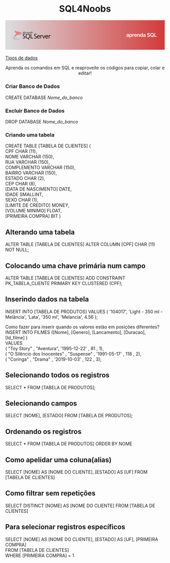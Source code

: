 <h1 align="center"> SQL4Noobs</h1>

<img src="./images/Frame 5.svg" alt="SQL Server Logo">


[Tipos de dados](docs/tipos.md)

<p align="center">Aprenda os comandos em SQL e reaproveite os códigos para copiar, colar e editar!</p>

### Criar Banco de Dados
CREATE DATABASE <em>Nome_do_banco</em>

### Excluir Banco de Dados
DROP DATABASE <em>Nome_do_banco</em>

### Criando uma tabela
CREATE TABLE [TABELA DE CLIENTES] ( <br>
CPF CHAR (11),<br>
NOME VARCHAR (150),<br>
RUA VARCHAR (150),<br>
COMPLEMENTO VARCHAR (150),<br>
BAIRRO VARCHAR (150),<br>
ESTADO CHAR (2),<br>
CEP CHAR (8),<br>
[DATA DE NASCIMENTO] DATE,<br>
IDADE SMALLINT,<br>
SEXO CHAR (1),<br>
[LIMITE DE CREDITO] MONEY,<br>
[VOLUME MINIMO] FLOAT,<br>
[PRIMEIRA COMPRA] BIT
)

## Alterando uma tabela

ALTER TABLE [TABELA DE CLIENTES] ALTER COLUMN [CPF] CHAR (11) NOT NULL;

## Colocando uma chave primária num campo

ALTER TABLE [TABELA DE CLIENTES] ADD CONSTRAINT PK_TABELA_CLIENTE 
PRIMARY KEY CLUSTERED (CPF);

## Inserindo dados na tabela

INSERT INTO [TABELA DE PRODUTOS] VALUES (
'104017',
'Light - 350 ml - Melância',
'Lata',
'350 ml',
'Melancia',
4.56
);

Como fazer para inserir quando os valores estão em posições diferentes? <br>
INSERT INTO FILMES ([Nome], [Genero], [Lancamento], [Duracao], [Id_filme] ) <br>
VALUES <br>
( "Toy Story"              , "Aventura", '1995-12-22' , 81   , 1), <br>
( "O Silêncio dos Inocentes" , "Suspense" , '1991-05-17' , 118  , 2), <br>
( "Coringa"                  , "Drama"    , '2019-10-03' , 122  , 3); 

## Selecionando todos os registros

SELECT * FROM [TABELA DE PRODUTOS];

## Selecionando campos

SELECT [NOME], [ESTADO] FROM [TABELA DE PRODUTOS];

## Ordenando os registros

SELECT * FROM [TABELA DE PRODUTOS] ORDER BY NOME

## Como apelidar uma coluna(alias)
SELECT [NOME] AS [NOME DO CLIENTE], [ESTADO] AS [UF] FROM [TABELA DE CLIENTES]

## Como filtrar sem repetições
SELECT DISTINCT [NOME] AS [NOME DO CLIENTE] FROM [TABELA DE CLIENTES]

## Para selecionar registros específicos

SELECT [NOME] AS [NOME DO CLIENTE], [ESTADO] AS [UF], [PRIMEIRA COMPRA] <br>
FROM [TABELA DE CLIENTES] <br>
WHERE [PRIMEIRA COMPRA] = 1

